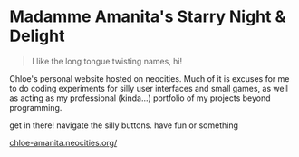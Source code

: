 # Madamme Amanita's Starry Night & Delight
> I like the long tongue twisting names, hi!

Chloe's personal website hosted on neocities. Much of it is excuses for me to do coding experiments for silly user interfaces and small games, as well as acting as my professional (kinda...) portfolio of my projects beyond programming.

get in there! navigate the silly buttons. have fun or something

[chloe-amanita.neocities.org/](https://chloe-amanita.neocities.org/)

